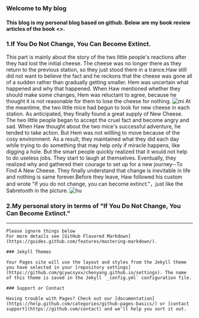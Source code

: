 ### Welcome to My blog

#### This blog is my personal blog based on github. Below are my book review articles of the book <<Who Moved My Cheese>>.


### 1.If You Do Not Change, You Can Become Extinct.

This part is mainly about the story of the two little people's reactions after they had lost the initial cheese. 
The cheese was no longer there as they return to the previous station, so they just stood there in a trance.Haw still did not want to believe the fact and he reckons that the cheese was gone all of a sudden rather than gradually getting smaller. Hem was uncertain what happened and why that happened.
When Haw mentioned whether they should make some changes, Hem was reluctant to agree, because he thought it is not reasonable for them to lose the cheese for nothing.
![mi](https://ss0.bdstatic.com/70cFuHSh_Q1YnxGkpoWK1HF6hhy/it/u=3565321514,2307002202&fm=26&gp=0.jpg)
At the meantime, the two little mice had begun to look for new cheese in each station. As anticipated, they finally found a great supply of New Cheese.
The two little people began to accept the cruel fact and become angry and sad. When Haw thought about the two mice's successful adventure, he tended to take action. But Hem was not willling to move because of the cosy environment. As a result, they maintained what they did each day while trying to do something that may help only if miracle happens, like digging a hole. But the smart people quickly realized that it would not help to do useless jobs. They start to laugh at themselves. Eventually, they realized why and gathered their courage to set up for a new journey--To Find A New Cheese. They finally understand that change is inevitable in life and nothing is same forever.Before they leave, Haw followed his custom and wrote "If you do not change, you can become extinct."，just like the Sabretooth in the picture.
![hu](https://ss0.bdstatic.com/70cFuHSh_Q1YnxGkpoWK1HF6hhy/it/u=422837717,2145247103&fm=26&gp=0.jpg)

### 2.My personal story in terms of "If You Do Not Change, You Can Become Extinct."



---------------------------------------------------------------------------------------

















```
Please ignore things below
For more details see [GitHub Flavored Markdown](https://guides.github.com/features/mastering-markdown/).

### Jekyll Themes

Your Pages site will use the layout and styles from the Jekyll theme you have selected in your [repository settings](https://github.com/gcywcsyxx/chenyang.github.io/settings). The name of this theme is saved in the Jekyll `_config.yml` configuration file.

### Support or Contact

Having trouble with Pages? Check out our [documentation](https://help.github.com/categories/github-pages-basics/) or [contact support](https://github.com/contact) and we’ll help you sort it out.
